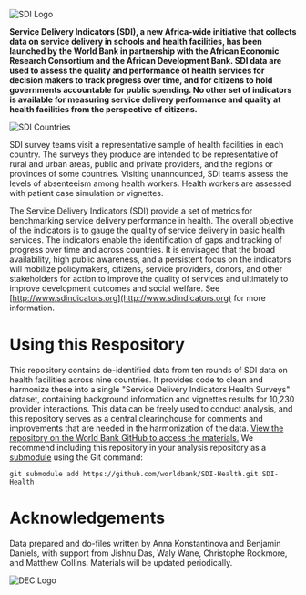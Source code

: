 ![SDI Logo](https://github.com/worldbank/SDI-Health/raw/master/docs/sdi.jpg)

**Service Delivery Indicators (SDI), a new Africa-wide initiative that collects data on service delivery in schools and health facilities, has been launched by the World Bank in partnership with the African Economic Research Consortium and the African Development Bank. SDI data are used to assess the quality and performance of health services for decision makers to track progress over time, and for citizens to hold governments accountable for public spending. No other set of indicators is available for measuring service delivery performance and quality at health facilities from the perspective of citizens.**

![SDI Countries](https://github.com/worldbank/SDI-Health/raw/master/docs/countries.png)

SDI survey teams visit a representative sample of health facilities in each country. The surveys they produce are intended to be representative of rural and urban areas, public and private providers, and the regions or provinces of some countries. Visiting unannounced, SDI teams assess the levels of absenteeism among health workers. Health workers are assessed with patient case simulation or vignettes.

The Service Delivery Indicators (SDI) provide a set of metrics for benchmarking service delivery performance in health. The overall objective of the indicators is to gauge the quality of service delivery in basic health services. The indicators enable the identification of gaps and tracking of progress over time and across countries. It is envisaged that the broad availability, high public awareness, and a persistent focus on the indicators will mobilize policymakers, citizens, service providers, donors, and other stakeholders for action to improve the quality of services and ultimately to improve development outcomes and social welfare. See [http://www.sdindicators.org](http://www.sdindicators.org) for more information.

# Using this Respository

This repository contains de-identified data from ten rounds of SDI data on health facilities across nine countries. It provides code to clean and harmonize these into a single "Service Delivery Indicators Health Surveys" dataset, containing background information and vignettes results for 10,230 provider interactions. This data can be freely used to conduct analysis, and this repository serves as a central clearinghouse for comments and improvements that are needed in the harmonization of the data. [View the repository on the World Bank GitHub to access the materials.](https://github.com/worldbank/SDI-Health) We recommend including this repository in your analysis repository as a [submodule](https://blog.github.com/2016-02-01-working-with-submodules/) using the Git command:

```git submodule add https://github.com/worldbank/SDI-Health.git SDI-Health```

# Acknowledgements

Data prepared and do-files written by Anna Konstantinova and Benjamin Daniels, with support from Jishnu Das, Waly Wane, Christophe Rockmore, and Matthew Collins. Materials will be updated periodically. 

![DEC Logo](https://github.com/worldbank/SDI-Health/raw/master/docs/dec.jpg)
